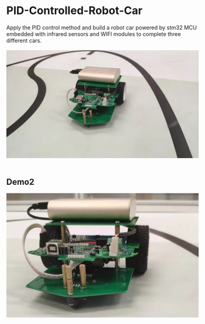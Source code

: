 # PID-Controlled-Robot-Car
Apply the PID control method and build a robot car powered by stm32 MCU embedded with infrared sensors and WIFI modules to complete three different cars. 
</br>
</br>
![robotcar](video/img1.jpg)
</br>
</br>
## Demo2

[![Watch the video](video/cover.jpg)](https://youtu.be/bUKb2YRz04E)

